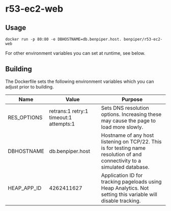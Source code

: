 # r53-ec2-web

Usage
-----

    docker run -p 80:80 -e DBHOSTNAME=db.benpiper.host. benpiper/r53-ec2-web

For other environment variables you can set at runtime, see below.

Building
-------------
The Dockerfile sets the following environment variables which you can adjust prior to building.

| Name | Value | Purpose |
| ---- | ----- | ------- |
|RES_OPTIONS|retrans:1 retry:1 timeout:1 attempts:1|Sets DNS resolution options. Increasing these may cause the page to load more slowly.
|DBHOSTNAME|db.benpiper.host|Hostname of any host listening on TCP/22. This is for testing name resolution of and connectivity to a simulated database.
|HEAP_APP_ID|4262411627|Application ID for tracking pageloads using Heap Analytics. Not setting this variable will disable tracking.
